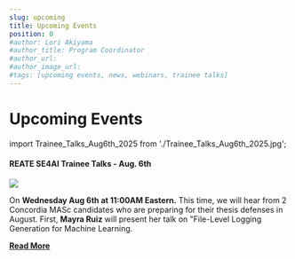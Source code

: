 ```yaml
---
slug: upcoming
title: Upcoming Events
position: 0
#author: Lori Akiyama
#author_title: Program Coordinator 
#author_url: 
#author_image_url: 
#tags: [upcoming events, news, webinars, trainee talks]
---
```

# Upcoming Events 
<!-- <div>
Upcoming Events Coming Soon</div> -->

 
import Trainee_Talks_Aug6th_2025 from './Trainee_Talks_Aug6th_2025.jpg';

<div class="container2">
<h4> REATE SE4AI Trainee Talks - Aug. 6th</h4>
<div class="events " style={{ 
    '@media screen and (max-width: 966px)': {
        maxHeight: '100%',
        flexWrap: 'wrap',
        maxWidth: '350px'
    }
}}>
<div class="manuel_cosentino_n_CMLApjfI_unsplash1" >
<img src={Trainee_Talks_Aug6th_2025}   />
</div>
<div class="text"> 
 
On <strong>Wednesday Aug 6th at 11:00AM Eastern.</strong> This time, we will hear from 2 Concordia MASc candidates who are preparing for their thesis defenses in August. First, <strong>Mayra Ruiz</strong> will present her talk on "File-Level Logging Generation for Machine Learning. 

  
<a href="/blog/2022/09/21/upcoming/event/Trainee_Talks_Aug6th_2025"> <strong>Read More</strong></a>
</div>
</div> 
 </div>

 

